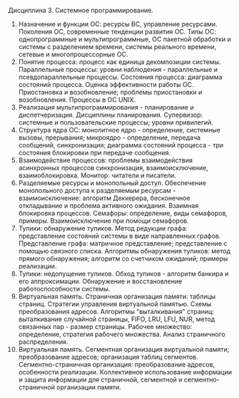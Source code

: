 Дисциплина 3. Системное программирование.
1. Назначение и функции ОС: ресурсы ВС, управление ресурсами. Поколения ОС, современные тенденции развития ОС. Типы ОС: однопрограммные и мультипрограммные, ОС пакетной обработки и системы с разделением времени, системы реального времени, сетевые и многопроцессорные ОС.
2. Понятие процесса: процесс как единица декомпозиции системы. Параллельные процессы: уровни наблюдения - параллельные и псевдопараллельные процессы. Состояния процесса: диаграмма состояний процесса. Оценка эффективности работы ОС. Приостановка и возобновление; проблемы приостановки и возобновления. Процессы в OC UNIX.
3. Реализация мультипрограммирования - планирование и диспетчеризация. Дисциплины планирования. Супервизор: системные и пользовательские процессы; уровни привилегий.
4. Структура ядра ОС: монолитное ядро - определение, системные вызовы, прерывания; микроядро - определение, передача сообщений, синхронизация; диаграмма состояний процесса - три состояния блокировки при передаче сообщения.
5. Взаимодействие процессов: проблемы взаимодействия асинхронных процессов синхронизация, взаимоисключение, взаимоблокировка. Монитор: читатели и писатели.
6. Разделяемые ресурсы и монопольный доступ. Обеспечение монопольного доступа к разделяемым ресурсам - взаимоисключение: алгоритм Деккерера, бесконечное откладывание и проблема активного ожидания. Взаимная блокировка процессов. Семафоры: определение, виды семафоров, примеры. Взаимоисключение при помощи семафоров.
7. Тупики: обнаружение тупиков. Метод редукции графа: представление состояний системы в виде направленных графов. Представление графа: матричное представление; представление с помощью связного списка. Алгоритмы обнаружения тупиков: метод прямого обнаружения; алгоритм со счетчиком ожиданий; примеры реализации.
8. Тупики: недопущение тупиков. Обход тупиков - алгоритм банкира и его аппроксимации. Обнаружение и восстановление работоспособности системы.
9. Виртуальная память. Страничная организация памяти: таблицы страниц. Стратегии управления виртуальной памятью. Схемы преобразования адресов. Алгоритмы "выталкивания" страниц: выталкивание случайной страницы, FIFO, LRU, LFU, NUR, метод связанных пар - размер страницы. Рабочее множество: определение, стратегия рабочего множества. Анализ страничного распределения.
10. Виртуальная память. Сегментная организация виртуальной памяти; преобразование адресов; организация таблиц сегментов. Сегментно-страничная организация: преобразование адресов, особенности реализации. Коллективное использование информации и защита информации для страничной, сегментной и сегментно-страничной организации памяти.
